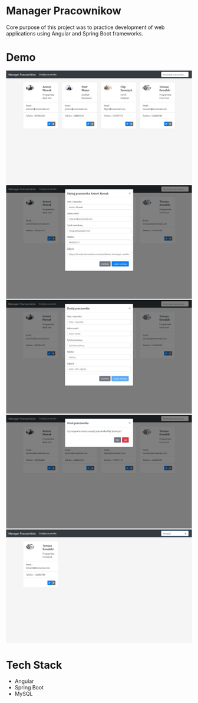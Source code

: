 # Manager Pracownikow
Core purpose of this project was to practice development of web applications using Angular and Spring Boot frameworks.

# Demo
![](/demo/demo1.JPG)
![](/demo/demo2.JPG)
![](/demo/demo3.JPG)
![](/demo/demo4.JPG)
![](/demo/demo5.JPG)

# Tech Stack
- Angular 
- Spring Boot
- MySQL 



